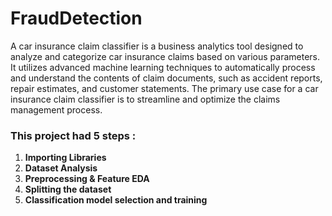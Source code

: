 # FraudDetection
A car insurance claim classifier is a business analytics tool designed to analyze and categorize car insurance claims based on various parameters. It utilizes advanced machine learning techniques to automatically process and understand the contents of claim documents, such as accident reports, repair estimates, and customer statements. The primary use case for a car insurance claim classifier is to streamline and optimize the claims management process.

### This project had 5 steps :
<ol>
  <li><strong>Importing Libraries</strong></li>
  <li><strong>Dataset Analysis</strong></li>
  <li><strong>Preprocessing & Feature EDA</strong></li>
  <li><strong>Splitting the dataset</strong></li>
  <li><strong>Classification model selection and training</strong></li>
</ol>

